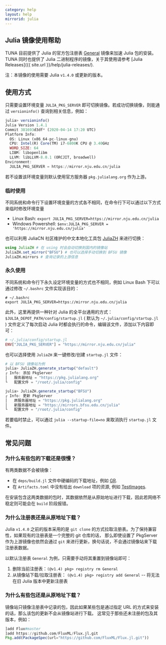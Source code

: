 ```yaml
---
category: help
layout: help
mirrorid: julia
---
```


## Julia 镜像使用帮助

TUNA 目前提供了 Julia 的官方包注册表 [General](https://github.com/JuliaRegistries/General) 镜像来加速 Julia 包的安装。
TUNA 同时也提供了 Julia 二进制程序的镜像，关于其使用请参考 [Julia Releases]({{ site.url }}/help/julia-releases/).

注：本镜像的使用需要 Julia `v1.4.0` 或更新的版本。

## 使用方式

只需要设置环境变量 `JULIA_PKG_SERVER` 即可切换镜像。若成功切换镜像，则能通过 `versioninfo()` 查询到相关信息，例如：

```julia
julia> versioninfo()
Julia Version 1.4.1
Commit 381693d3df* (2020-04-14 17:20 UTC)
Platform Info:
  OS: Linux (x86_64-pc-linux-gnu)
  CPU: Intel(R) Core(TM) i7-6800K CPU @ 3.40GHz
  WORD_SIZE: 64
  LIBM: libopenlibm
  LLVM: libLLVM-8.0.1 (ORCJIT, broadwell)
Environment:
  JULIA_PKG_SERVER = https://mirror.nju.edu.cn/julia
```

若不设置该环境变量则默认使用官方服务器 `pkg.julialang.org` 作为上游。

### 临时使用

不同系统和命令行下设置环境变量的方式各不相同，在命令行下可以通过以下方式来临时修改环境变量

* Linux Bash: `export JULIA_PKG_SERVER=https://mirror.nju.edu.cn/julia`
* Windows Powershell: `$env:JULIA_PKG_SERVER = 'https://mirror.nju.edu.cn/julia'`

也可以利用 JuliaCN 社区维护的中文本地化工具包 [JuliaZH](https://github.com/JuliaCN/JuliaZH.jl) 来进行切换：

```julia
using JuliaZH # 在 using 时会自动切换到国内的镜像站
JuliaZH.set_mirror("BFSU") # 也可以选择手动切换到 BFSU 镜像
JuliaZH.mirrors # 查询记录的上游信息
```

### 永久使用

不同系统和命令行下永久设定环境变量的方式也不相同，例如 Linux Bash 下可以通过修改 `~/.bashrc` 文件实现该目的：

```
# ~/.bashrc
export JULIA_PKG_SERVER=https://mirror.nju.edu.cn/julia
```

此外，这里再提供一种针对 Julia 的全平台通用的方式：`$JULIA_DEPOT_PATH/config/startup.jl`
( 默认为 `~/.julia/config/startup.jl` ) 文件定义了每次启动 Julia 时都会执行的命令，编辑该文件，添加以下内容即可：

```julia
# ~/.julia/config/startup.jl
ENV["JULIA_PKG_SERVER"] = "https://mirror.nju.edu.cn/julia"
```

也可以选择使用 `JuliaZH` 来一键修改/创建 `startup.jl` 文件：

```julia
# 以 BFSU 镜像站为例
julia> JuliaZH.generate_startup("default")
┌ Info: 添加 PkgServer
│   服务器地址 = "https://pkg.julialang.org"
└   配置文件 = "/root/.julia/config"

julia> JuliaZH.generate_startup("BFSU")
┌ Info: 更新 PkgServer
│   原服务器地址 = "https://pkg.julialang.org"
│   新服务器地址 = "https://mirrors.bfsu.edu.cn/julia"
└   配置文件 = "/root/.julia/config"
```

若要临时禁止，可以通过 `julia --startup-file=no` 来取消执行 `startup.jl` 文件。


## 常见问题

### 为什么有些包的下载还是很慢？

有两类数据不会被镜像：

* 在 `deps/build.jl` 文件中硬编码的下载地址，例如 [GR](https://github.com/jheinen/GR.jl/blob/70f025d5cb439d036409f1985107cb5e1615097f/deps/build.jl#L116).
* 在 `Artifacts.toml` 中没有给出 `download` 项的资源, 例如 [TestImages](https://github.com/JuliaImages/TestImages.jl/blob/eaa94348df619c65956e8cfb0032ecddb7a29d3a/Artifacts.toml).

在安装包含这两类数据的包时，其数据依然是从原始地址进行下载，因此若网络不稳定则可能会在 `build` 阶段报错。

### 为什么注册表还是从原地址下载？

Julia `v1.4.0` 之前的版本采用的是 `git clone` 的方式拉取注册表。为了保持兼容性，如果现有的注册表是一个完整的 git 仓库的话，
那么即使设置了 PkgServer 作为上游镜像也依然会通过 `git` 来进行更新，换句话说，不会通过镜像站来下载注册表数据。

以默认注册表 `General` 为例，只需要手动将其重置到镜像站即可：

1. 删除当前注册表：`(@v1.4) pkg> registry rm General`
2. 从镜像站下载/拉取注册表： `(@v1.4) pkg> registry add General` -- 将无法在旧 Julia 版本中更新注册表

### 为什么有些包还是从原地址下载？

镜像站只镜像注册表中记录的包，因此如果某些包是通过指定 URL 的方式来安装的话，那么该包的更新不会从镜像站进行下载。
这常见于那些还未注册的包及其版本，例如：

```julia
]add Flux#master
]add https://github.com/FluxML/Flux.jl.git
Pkg.add(PackageSpec(url="https://github.com/FluxML/Flux.jl.git"))
```
